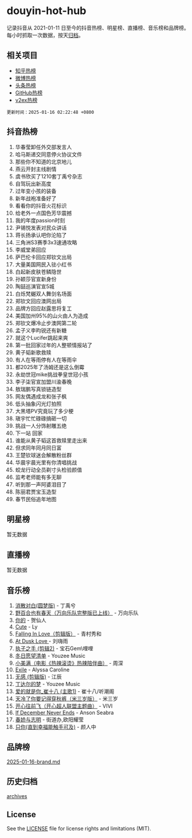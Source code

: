 # douyin-hot-hub

记录抖音从 2021-01-11 日至今的抖音热榜、明星榜、直播榜、音乐榜和品牌榜。每小时抓取一次数据，按天[归档](archives)。

## 相关项目

- [知乎热榜](https://github.com/lonnyzhang423/zhihu-hot-hub)
- [微博热榜](https://github.com/lonnyzhang423/weibo-hot-hub)
- [头条热榜](https://github.com/lonnyzhang423/toutiao-hot-hub)
- [GitHub热榜](https://github.com/lonnyzhang423/github-hot-hub)
- [v2ex热榜](https://github.com/lonnyzhang423/v2ex-hot-hub)


`更新时间：2025-01-16 02:22:48 +0800`

## 抖音热榜

1. 华春莹卸任外交部发言人
1. 哈马斯递交同意停火协议文件
1. 那些你不知道的北京地儿
1. 燕云开封主线剧情
1. 虞书欣买了1210套丁禹兮杂志
1. 自驾玩出新高度
1. 过年变小孩的装备
1. 新年战袍准备好了
1. 看看你的抖音火花标识
1. 给老外一点国色芳华震撼
1. 我的年度passion时刻
1. 尹锡悦发表对民众讲话
1. 蒋长扬承认吧你沦陷了
1. 三角洲S3赛季3x3速通攻略
1. 李威堂弟回应
1. 萨巴伦卡回应郑钦文出局
1. 大量美国网民入驻小红书
1. 白起新皮肤苍鳞隐世
1. 孙颖莎官宣新身份
1. 陶喆巡演官宣5城
1. 白烁梵樾双人舞剑名场面
1. 郑钦文回应澳网出局
1. 品牌方回应赵露思将复工
1. 美国加州95%的山火由人为造成
1. 郑钦文爆冷止步澳网第二轮
1. 孟子义李昀锐还有新糖
1. 就这个Lucifer跳起来爽
1. 第一批回家过年的人整顿情报站了
1. 黄子韬新歌救赎
1. 有人在等雨停有人在等雨伞
1. 都2025年了汤姆还是这么倒霉
1. 永劫世冠mike挑战拳皇世冠小孩
1. 李子柒官宣加盟川渝春晚
1. 敖瑞鹏写真锁链造型
1. 网友偶遇成龙和张子枫
1. 低头抽象闪光灯拍照
1. 大黑塔PV究竟玩了多少梗
1. 瑱宇忙忙碌碌搞砸一切
1. 挑战一人分饰射雕五绝
1. 下一站 回家
1. 谁能从黄子韬这首救赎里走出来
1. 但求同年同月同日富
1. 王楚钦球迷会解散粉丝群
1. 华晨宇晨光里有你清唱挑战
1. 蛟龙行动全员剃寸头检验颜值
1. 监考老师能有多无聊
1. 听到那一声阿婆泪目了
1. 陈丽君贾宝玉造型
1. 春节民俗追年地图

## 明星榜

暂无数据

## 直播榜

暂无数据

## 音乐榜

1. [消散对白(圆梦版)](https://sf5-hl-cdn-tos.douyinstatic.com/obj/tos-cn-ve-2774/og4jB5I5IizzoZVAAAzWgBMAsMDWoArfwBOiFs) - 丁禹兮
1. [野百合也有春天（万向乐队完整版已上线）](https://sf5-hl-cdn-tos.douyinstatic.com/obj/tos-cn-ve-2774/oMnUxhRAMiAGBqDtIPBQ7ACYQZFlJCftcgeDJE) - 万向乐队
1. [你的](https://sf5-hl-cdn-tos.douyinstatic.com/obj/tos-cn-ve-2774/oYuIeKf42jB7sEV6B2upMdpYAgfrQWj0FeRegh) - 贺仙人
1. [Cute](https://sf5-hl-cdn-tos.douyinstatic.com/obj/tos-cn-ve-2774/o4IbIzHWKAAB4wsS5qMBRiiAlEBGTpQRNfFvuo) - Ly
1. [Falling In Love（剪辑版）](https://sf5-hl-cdn-tos.douyinstatic.com/obj/tos-cn-ve-2774/o8ajpA8zzgBPahbBIO8AcKGBLJezFCRd1wfP9f) - 青村秀和
1. [ At Dusk  Love ](https://sf5-hl-cdn-tos.douyinstatic.com/obj/tos-cn-ve-2774/o8CrpCf5CaYgI4ZrtQgMQAFEfuGqNnRSDQAPBc) - 刘嗨雨
1. [执子之手 (剪辑2)](https://sf5-hl-cdn-tos.douyinstatic.com/obj/tos-cn-ve-2774/oUoZLQjCc31XzqsBnBQUNgeKtYPBcgbFDwtfcu) - 宝石Gem\哩哩
1. [冬日愿望清单](https://sf5-hl-cdn-tos.douyinstatic.com/obj/tos-cn-ve-2774/oIIgUOeamCFCVAzxN6MFRLIBlLGpUqQxeeHrLE) - Youzee Music
1. [小美满（电影《热辣滚烫》热辣陪伴曲）](https://sf5-hl-cdn-tos.douyinstatic.com/obj/tos-cn-ve-2774/o0GAn2lSgfZIDUgtevCGDQYnFg4CwnrBaxbTZL) - 周深
1. [Exile](https://sf5-hl-cdn-tos.douyinstatic.com/obj/tos-cn-ve-2774/oYj4gAQTknKE3WW0Je8KGmQ7z1cA4FefwtbufD) - Alyssa Caroline
1. [无感 (剪辑版)](https://sf5-hl-cdn-tos.douyinstatic.com/obj/tos-cn-ve-2774/o0eIsUzJBDlQaQFC5OFlgbMEZC1TFYBftOBn6p) - 江辰
1. [丁达尔的梦](https://sf5-hl-cdn-tos.douyinstatic.com/obj/tos-cn-ve-2774/oMU3WirUZBVQkAC9ccG5P2IQirziZM2RTInUY) - Youzee Music
1. [爱的就是你_崔十八 (主歌1)](https://sf5-hl-cdn-tos.douyinstatic.com/obj/tos-cn-ve-2774/oI5BO5DhFZ6UTcNCnZaOCBLtZ7WIMQGfgnXf5E) - 崔十八/听潮阁
1. [天冷了你要记得穿秋裤（米三岁版）](https://sf5-hl-cdn-tos.douyinstatic.com/obj/tos-cn-ve-2774/oQlIwVIDWiZ6BQilAorS7MA0AgCkQDvcZAdm1) - 米三岁
1. [开心往前飞（开心超人联盟主题曲）](https://sf5-hl-cdn-tos.douyinstatic.com/obj/tos-cn-ve-2774/9d8fb7c82cf1421fb93a9fe925275e0a) - VIVI
1. [If December Never Ends](https://sf5-hl-cdn-tos.douyinstatic.com/obj/tos-cn-ve-2774/oY1IQMoTgCFIBg8RZifyqlBBt1UFgitTYmxeOS) - Anson Seabra
1. [春娇与志明](https://sf5-hl-cdn-tos.douyinstatic.com/obj/tos-cn-ve-2774/e530d8fceb7044b39707d7f9ff54add1) - 街道办,欧阳耀莹
1. [只你(直到幸福能触手可及)](https://sf5-hl-cdn-tos.douyinstatic.com/obj/tos-cn-ve-2774/o0lBkRDzFTeaVSUz3ZZSCBVtZ5DIMQGfgmEAuE) - 颜人中

## 品牌榜

[2025-01-16-brand.md](archives/2025-01-16-brand.md)

## 历史归档

[archives](archives)

## License

See the [LICENSE](LICENSE) file for license rights and limitations (MIT).

